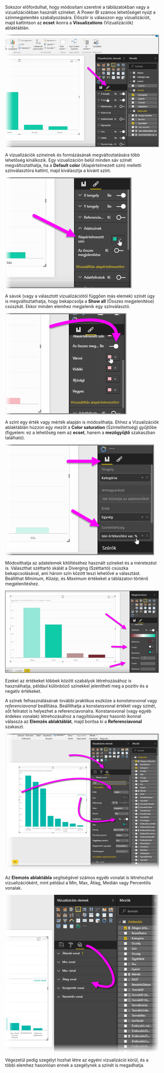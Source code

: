 Sokszor előfordulhat, hogy módosítani szeretné a táblázatokban vagy a vizualizációkban használt színeket. A Power BI számos lehetőséget nyújt a színmegjelenítés szabályozására. Először is válasszon egy vizualizációt, majd kattintson az **ecset** ikonra a **Visualizations** (Vizualizációk) ablaktáblán.

![](media/3-9a-modifying-colors/3-9a_1.png)

A vizualizációk színeinek és formázásának megváltoztatására több lehetőség kínálkozik. Egy vizualizáción belül minden sáv színét megváltoztathatja, ha a **Default color** (Alapértelmezett szín) melletti színválasztóra kattint, majd kiválasztja a kívánt színt.

![](media/3-9a-modifying-colors/3-9a_2.png)

A sávok (vagy a választott vizualizációtól függően más elemek) színét úgy is megváltoztathatja, hogy bekapcsolja a **Show all** (Összes megjelenítése) csúszkát. Ekkor minden elemhez megjelenik egy színválasztó.

![](media/3-9a-modifying-colors/3-9a_3.png)

A színt egy érték vagy mérték alapján is módosíthatja. Ehhez a Vizualizációk ablaktáblán húzzon egy mezőt a **Color saturation** (Színtelítettség) gyűjtőbe (figyelem: ez a lehetőség nem az **ecset**, hanem a **mezőgyűjtő** szakaszban található).

![](media/3-9a-modifying-colors/3-9a_4.png)

Módosíthatja az adatelemek kitöltéséhez használt színeket és a méretezést is. Választhat széttartó skálát a Diverging (Széttartó) csúszka bekapcsolásával, ami három szín között teszi lehetővé a választást. Beállíthat *Minimum*, *Közép*, és *Maximum* értékeket a táblázaton történő megjelenítéshez.

![](media/3-9a-modifying-colors/3-9a_5.png)

Ezeket az értékeket többek között szabályok létrehozásához is használhatja, például különböző színekkel jelenítheti meg a pozitív és a negatív értékeket.

A színek felhasználásának további praktikus eszköze a *konstansvonal* vagy *referenciavonal* beállítása. Beállíthatja a konstansvonal értékét vagy színét, sőt feliratot is helyezhet a referenciavonalra. Konstansvonal (vagy egyéb érdekes vonalak) létrehozásához a nagyítóüveghez hasonló ikonnal válassza az **Elemzés ablaktáblát**, majd bontsa ki a **Referenciavonal** szakaszt.

![](media/3-9a-modifying-colors/3-9a_6.png)

Az **Elemzés ablaktábla** segítségével számos egyéb vonalat is létrehozhat vizualizációként, mint például a Min, Max, Átlag, Medián vagy Percentilis vonalak.

![](media/3-9a-modifying-colors/3-9a_7.png)

Végezetül pedig szegélyt hozhat létre az egyéni vizualizáció körül, és a többi elemhez hasonlóan ennek a szegélynek a színét is megadhatja.

